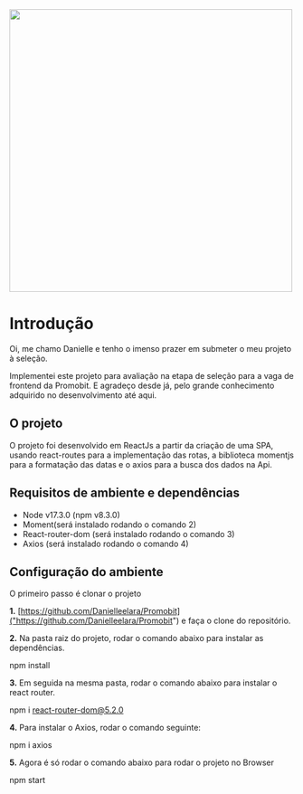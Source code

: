 <img src="https://i.imgur.com/6q2AiRg.png" width="500">

# Introdução

Oi, me chamo Danielle e tenho o imenso prazer em submeter o meu projeto à seleção.

Implementei este projeto para avaliação na etapa de seleção para a vaga de frontend da Promobit. E agradeço desde já, pelo grande conhecimento adquirido no desenvolvimento até aqui.

## O projeto

O projeto foi desenvolvido em ReactJs a partir da criação de uma SPA, usando react-routes para a implementação das rotas, a biblioteca momentjs para a formatação das datas e o axios para a busca dos dados na Api. 

## Requisitos de ambiente e dependências

* Node v17.3.0 (npm v8.3.0) 
* Moment(será instalado rodando o comando 2)
* React-router-dom (será instalado rodando o comando 3)
* Axios (será instalado rodando o comando 4)

## Configuração do ambiente

O primeiro passo é clonar o projeto 

**1.** [https://github.com/Danielleelara/Promobit]("https://github.com/Danielleelara/Promobit") e faça o clone do repositório. 

**2.** Na pasta raiz do projeto, rodar o comando abaixo para instalar as dependências.

npm install

**3.** Em seguida na mesma pasta, rodar o comando abaixo para instalar o react router. 

npm i react-router-dom@5.2.0

**4.** Para instalar o Axios, rodar o comando seguinte:

npm i axios

**5.** Agora é só rodar o comando abaixo para rodar o projeto no Browser

npm start